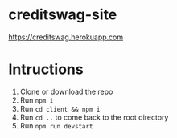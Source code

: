 # creditswag-site
https://creditswag.herokuapp.com

# Intructions
1. Clone or download the repo
2. Run `npm i`
3. Run `cd client && npm i`
4. Run `cd ..` to come back to the root directory
5. Run `npm run devstart`
